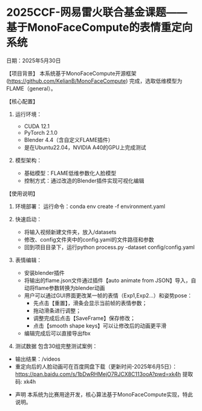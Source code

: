 # 2025CCF-网易雷火联合基金课题——基于MonoFaceCompute的表情重定向系统
日期：2025年5月30日

【项目背景】
本系统基于MonoFaceCompute开源框架(https://github.com/KelianB/MonoFaceCompute) 完成，选取低维模型为FLAME（general）。

【核心配置】
1. 运行环境：
   - CUDA 12.1
   - PyTorch 2.1.0
   - Blender 4.4（含自定义FLAME插件）
   - 是在Ubuntu22.04，NVIDIA A40的GPU上完成测试

2. 模型架构：
   - 基础模型：FLAME低维参数化人脸模型
   - 控制方式：通过改造的Blender插件实现可视化编辑

【使用说明】
1. 环境部署：
   运行命令：conda env create -f environment.yaml

2. 快速启动：
   - 将输入视频新建文件夹，放入/datasets
   - 修改、config文件夹中的config.yaml的文件路径和参数
   - 回到项目目录下，运行python process.py -dataset config/config.yaml

3. 表情编辑：
   - 安装blender插件
   - 将输出的flame.json文件通过插件【auto animate from JSON】导入，自动将flame参数转换为blender动画
   - 用户可以通过GUI界面更改某一帧的表情（Exp1,Exp2...）和姿势pose：
      - 先点击【重置】，滑条会显示当前帧的表情参数；
      - 拖动滑条进行调整；
      - 调整完成后点击【SaveFrame】保存修改；
      - 点击【smooth shape keys】可以让修改后的动画更平滑
   - 编辑完成后可以直接导出fbx

4. 测试数据
包含30组完整测试案例：
- 输出结果：/videos
- 重定向后的人脸动画可在百度网盘下载（更新时间-2025年6月5日）：https://pan.baidu.com/s/1bDwRHMejO7RJCX8C113ooA?pwd=xk4h 提取码: xk4h 

* 声明
本系统为比赛用途开发，核心算法基于MonoFaceCompute实现，特此说明。
